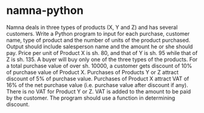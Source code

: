 # namna-python
Namna deals in three types of products (X, Y and Z) and has several customers. Write a Python program to input for each purchase, customer name, type of product and the number of units of the product purchased.  Output should include salesperson name and the amount he or she should pay. Price per unit of Product X is sh. 80, and that of Y is sh. 95 while that of Z is sh. 135.  A buyer will buy only one of the three types of the products. For a total purchase value of over sh. 10000, a customer gets discount of 10% of purchase value of Product X. Purchases of Products Y or Z attract discount of 5% of purchase value. Purchases of Product X attract VAT of 16% of the net purchase value (i.e. purchase value after discount if any). There is no VAT for Product Y or Z. VAT is added to the amount to be paid by the customer.  The program should use a function in determining discount.
